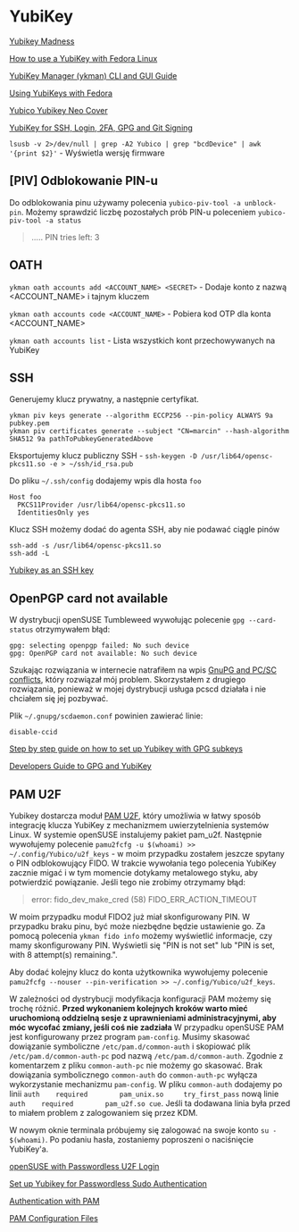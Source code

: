 # YubiKey

[Yubikey Madness](https://felixhammerl.com/2022/08/29/yubikey-madness.html)

[How to use a YubiKey with Fedora Linux](https://fedoramagazine.org/how-to-use-a-yubikey-with-fedora-linux/)

[YubiKey Manager (ykman) CLI and GUI Guide](https://docs.yubico.com/software/yubikey/tools/ykman/webdocs.pdf)

[Using YubiKeys with Fedora](https://docs.fedoraproject.org/en-US/quick-docs/using-yubikeys/)

[Yubico Yubikey Neo Cover](https://www.thingiverse.com/thing:532575)

[YubiKey for SSH, Login, 2FA, GPG and Git Signing](https://ocramius.github.io/blog/yubikey-for-ssh-gpg-git-and-local-login/)

`lsusb -v 2>/dev/null | grep -A2 Yubico | grep "bcdDevice" | awk '{print $2}'` - Wyświetla wersję firmware

## [PIV] Odblokowanie PIN-u

Do odblokowania pinu używamy polecenia `yubico-piv-tool -a unblock-pin`.
Możemy sprawdzić liczbę pozostałych prób PIN-u poleceniem `yubico-piv-tool -a status`

> .....
> PIN tries left: 3

## OATH

`ykman oath accounts add <ACCOUNT_NAME> <SECRET>` - Dodaje konto z nazwą <ACCOUNT_NAME> i tajnym kluczem <SECRET>

`ykman oath accounts code <ACCOUNT_NAME>` - Pobiera kod OTP dla konta <ACCOUNT_NAME>

`ykman oath accounts list` - Lista wszystkich kont przechowywanych na YubiKey

## SSH

Generujemy klucz prywatny, a następnie certyfikat.

```
ykman piv keys generate --algorithm ECCP256 --pin-policy ALWAYS 9a pubkey.pem
ykman piv certificates generate --subject "CN=marcin" --hash-algorithm SHA512 9a pathToPubkeyGeneratedAbove
```

Eksportujemy klucz publiczny SSH - `ssh-keygen -D /usr/lib64/opensc-pkcs11.so -e > ~/ssh/id_rsa.pub`

Do pliku `~/.ssh/config` dodajemy wpis dla hosta `foo`

```
Host foo
  PKCS11Provider /usr/lib64/opensc-pkcs11.so
  IdentitiesOnly yes
```

Klucz SSH możemy dodać do agenta SSH, aby nie podawać ciągle pinów
```
ssh-add -s /usr/lib64/opensc-pkcs11.so
ssh-add -L
```

[Yubikey as an SSH key](https://gist.github.com/jamesog/ad6613195f180c909724c7edbfda762e)

## OpenPGP card not available

W dystrybucji openSUSE Tumbleweed wywołując polecenie `gpg --card-status` otrzymywałem błąd:
```
gpg: selecting openpgp failed: No such device
gpg: OpenPGP card not available: No such device
```

Szukając rozwiązania w internecie natrafiłem na wpis [GnuPG and PC/SC conflicts](https://ludovicrousseau.blogspot.com/2019/06/gnupg-and-pcsc-conflicts.html), który rozwiązał mój problem. Skorzystałem z drugiego rozwiązania, ponieważ w mojej dystrybucji usługa pcscd działała i nie chciałem się jej pozbywać.

Plik `~/.gnupg/scdaemon.conf` powinien zawierać linie:
```
disable-ccid
```

[Step by step guide on how to set up Yubikey with GPG subkeys](https://www.barrage.net/blog/technology/yubikey-and-gpg)

[Developers Guide to GPG and YubiKey](https://developer.okta.com/blog/2021/07/07/developers-guide-to-gpg)

## PAM U2F

Yubikey dostarcza moduł [PAM U2F](https://developers.yubico.com/pam-u2f/), który umożliwia w łatwy sposób integrację klucza YubiKey z mechanizmem uwierzytelnienia systemów Linux.
W systemie openSUSE instalujemy pakiet pam_u2f. 
Następnie wywołujemy polecenie `pamu2fcfg -u $(whoami) >> ~/.config/Yubico/u2f_keys` - w moim przypadku zostałem jeszcze spytany o PIN odblokowujący FIDO.
W trakcie wywołania tego polecenia YubiKey zacznie migać i w tym momencie dotykamy metalowego styku, aby potwierdzić powiązanie. 
Jeśli tego nie zrobimy otrzymamy błąd:
> error: fido_dev_make_cred (58) FIDO_ERR_ACTION_TIMEOUT

W moim przypadku moduł FIDO2 już miał skonfigurowany PIN. W przypadku braku pinu, być może niezbędne będzie ustawienie go. Za pomocą polecenia `ykman fido info` możemy wyświetlić informacje, czy mamy skonfigurowany PIN.
Wyświetli się "PIN is not set" lub "PIN is set, with 8 attempt(s) remaining.".

Aby dodać kolejny klucz do konta użytkownika wywołujemy polecenie `pamu2fcfg --nouser --pin-verification >> ~/.config/Yubico/u2f_keys`.

W zależności od dystrybucji modyfikacja konfiguracji PAM możemy się trochę różnić.
**Przed wykonaniem kolejnych kroków warto mieć uruchomioną oddzielną sesje z uprawnieniami administracyjnymi, aby móc wycofać zmiany, jeśli coś nie zadziała**
W przypadku openSUSE PAM jest konfigurowany przez program `pam-config`. Musimy skasować dowiązanie symboliczne `/etc/pam.d/common-auth` i skopiować plik `/etc/pam.d/common-auth-pc` pod nazwą `/etc/pam.d/common-auth`. Zgodnie z komentarzem z pliku `common-auth-pc` nie możemy go skasować. Brak dowiązania symbolicznego `common-auth` do `common-auth-pc` wyłącza wykorzystanie mechanizmu `pam-config`.
W pliku `common-auth` dodajemy po linii `auth    required        pam_unix.so     try_first_pass` nową linie `auth    required        pam_u2f.so cue`. Jeśli ta dodawana linia była przed to miałem problem z zalogowaniem się przez KDM.

W nowym oknie terminala próbujemy się zalogować na swoje konto `su - $(whoami)`. Po podaniu hasła, zostaniemy poproszeni o naciśnięcie YubiKey'a.

[openSUSE with Passwordless U2F Login](https://dan.yeaw.me/posts/opensuse-with-passwordless-u2f-login/)

[Set up Yubikey for Passwordless Sudo Authentication](https://dev.to/bashbunni/set-up-yubikey-for-passwordless-sudo-authentication-4h5o)

[Authentication with PAM](https://doc.opensuse.org/documentation/leap/archive/42.2/security/html/book.security/cha.pam.html)

[PAM Configuration Files](https://access.redhat.com/documentation/en-us/red_hat_enterprise_linux/6/html/managing_smart_cards/pam_configuration_files)
